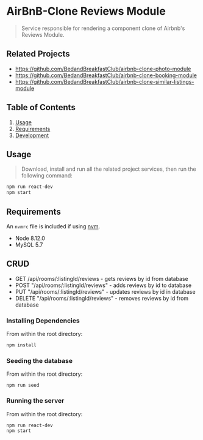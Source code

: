 # AirBnB-Clone Reviews Module

> Service responsible for rendering a component clone of Airbnb's Reviews Module.

## Related Projects

- https://github.com/BedandBreakfastClub/airbnb-clone-photo-module
- https://github.com/BedandBreakfastClub/airbnb-clone-booking-module
- https://github.com/BedandBreakfastClub/airbnb-clone-similar-listings-module

## Table of Contents

1. [Usage](#Usage)
1. [Requirements](#requirements)
1. [Development](#development)

## Usage

> Download, install and run all the related project services, then run the following command:

```sh
npm run react-dev
npm start
```

## Requirements

An `nvmrc` file is included if using [nvm](https://github.com/creationix/nvm).

- Node 8.12.0
- MySQL 5.7

## CRUD

- GET /api/rooms/:listingId/reviews - gets reviews by id from database
- POST "/api/rooms/:listingId/reviews" - adds reviews by id to database
- PUT "/api/rooms/:listingId/reviews" - updates reviews by id in database
- DELETE "/api/rooms/:listingId/reviews" - removes reviews by id from database

### Installing Dependencies

From within the root directory:

```sh
npm install
```

### Seeding the database

From within the root directory:

```
npm run seed
```

### Running the server

From within the root directory:

```
npm run react-dev
npm start
```
